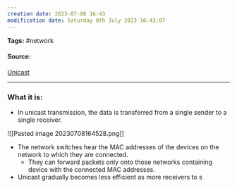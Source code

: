 ```yaml
---
creation date: 2023-07-08 16:43
modification date: Saturday 8th July 2023 16:43:07
---
```


**Tags:** #network 

#### Source:
[Unicast](https://www.tutorialspoint.com/unicast-broadcast-and-multicast-in-computer-networks)

--------------------------------------

### What it is:

* In unicast transmission, the data is transferred from a single sender to a single receiver.


![[Pasted image 20230708164528.png]]

* The network switches hear the MAC addresses of the devices on the network to which they are connected.
	* They can forward packets only onto those networks containing device with the connected MAC addresses.
* Unicast gradually becomes less efficient as more receivers to s